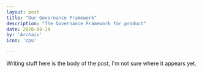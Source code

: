 ```yaml
---
layout: post
title: "Our Governance Framework"
description: "The Governance Framework for product"
date: 2020-08-14
by: 'Archaiv'
icon: 'cpu'

---
```


Writing stuff here is the body of the post, I'm not sure where it appears yet.
